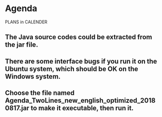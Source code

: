 # Agenda
PLANS in CALENDER

## The Java source codes could be extracted from the jar file.

## There are some interface bugs if you run it on the Ubuntu system, which should be OK on the Windows system.

## Choose the file named Agenda_TwoLines_new_english_optimized_20180817.jar to make it executable, then run it.
